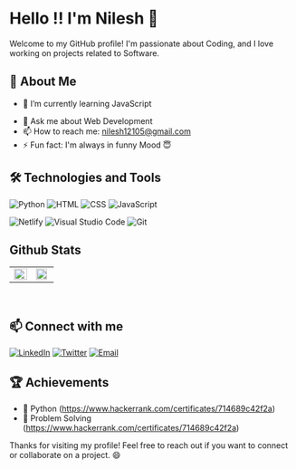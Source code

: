 

<!--
**nilesh0509/nilesh0509** is a ✨ _special_ ✨ repository because its `README.md` (this file) appears on your GitHub profile.

Here are some ideas to get you started:

- 🔭 I’m currently working on ...
- 🌱 I’m currently learning ...
- 👯 I’m looking to collaborate on ...
- 🤔 I’m looking for help with ...
- 💬 Ask me about ...
- 📫 How to reach me: ...
- 😄 Pronouns: ...
- ⚡ Fun fact: ...
-->



# Hello !! I'm Nilesh 👋

<!-- ![Profile views](https://gpvc.arturio.dev/your-github-username) -->

Welcome to my GitHub profile! I'm passionate about Coding, and I love working on projects related to Software.

## 🚀 About Me
- 🌱 I’m currently learning JavaScript
<!-- - 👯 I’m looking to collaborate on [projects or fields you're interested in collaborating on] -->
<!-- - 🤔 I’m looking for help with [specific area where you need help] -->
- 💬 Ask me about Web Development
- 📫 How to reach me: nilesh12105@gmail.com
- ⚡ Fun fact: I'm always in funny Mood 😇

## 🛠️ Technologies and Tools
![Python](https://img.shields.io/badge/-Python-000?&logo=Python)
![HTML](https://img.shields.io/badge/-HTML-000?&logo=HTML5)
![CSS](https://img.shields.io/badge/-CSS-000?&logo=CSS3&logoColor=1572B6)
![JavaScript](https://img.shields.io/badge/-JavaScript-000?&logo=JavaScript)
<!-- ![React](https://img.shields.io/badge/-React-000?&logo=React) -->
<!-- ![Node.js](https://img.shields.io/badge/-Node.js-000?&logo=Node.js) -->
<!-- ![Docker](https://img.shields.io/badge/-Docker-000?&logo=Docker) -->
<!-- ![Kubernetes](https://img.shields.io/badge/-Kubernetes-000?&logo=Kubernetes) -->
<!-- ![AWS](https://img.shields.io/badge/-AWS-000?&logo=Amazon-AWS) -->
![Netlify](https://img.shields.io/badge/-Netlify-000?&logo=Netlify&logoColor=00C7B7)
![Visual Studio Code](https://img.shields.io/badge/-Visual%20Studio%20Code-000?&logo=Visual%20Studio%20Code&logoColor=007ACC)
![Git](https://img.shields.io/badge/-Git-000?&logo=Git)

<!--## 📈 GitHub Stats
![Nilesh's GitHub stats](https://github-readme-stats.vercel.app/api?username=nilesh0509&show_icons=true&theme=radical) -->

## Github Stats 

<table><tr><td valign="top" width="50%">

<img src="https://github-readme-stats.vercel.app/api?username=nilesh0509&theme=nightowl&show_icons=true&count_private=true&hide_border=true" align="left" style="width: 100% " />

</td><td valign="top" width="50%">

<img src="https://github-readme-stats.vercel.app/api/top-langs/?username=nilesh0509&theme=nightowl&hide_border=true&layout=compact" align="left" style="width: 90%" />

</td></tr></table>  

<br/>  


<!-- ## 📂 Projects -->
<!-- - [Project 1](https://github.com/your-github-username/project1): Brief description of Project 1 -->
<!-- - [Project 2](https://github.com/your-github-username/project2): Brief description of Project 2 -->
<!-- - [Project 3](https://github.com/your-github-username/project3): Brief description of Project 3 -->

<!-- ## 📝 Latest Blog Posts -->
<!-- BLOG-POST-LIST:START -->
<!-- BLOG-POST-LIST:END -->

## 📫 Connect with me
[![LinkedIn](https://img.shields.io/badge/-LinkedIn-000?&logo=LinkedIn)](https://www.linkedin.com/in/nilesh-undefined-59a7a3272/)
[![Twitter](https://img.shields.io/badge/-Twitter-000?&logo=Twitter)](https://twitter.com/your-twitter-Nilesh12105)
[![Email](https://img.shields.io/badge/-Email-000?&logo=Gmail)](mailto:nilesh12105@gmail.com)

## 🏆 Achievements
- 🏅 Python (https://www.hackerrank.com/certificates/714689c42f2a)
- 🏅 Problem Solving (https://www.hackerrank.com/certificates/714689c42f2a)
<!-- - 🏅 [Achievement 3](link-to-achievement3) -->

Thanks for visiting my profile! Feel free to reach out if you want to connect or collaborate on a project. 😄

<br/>  

<!-- ![Profile views counter](https://komarev.com/ghpvc/?username=nilesh0509&&style=flat-square) --> 


